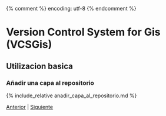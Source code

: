 {% comment %} encoding: utf-8 {% endcomment %}

# Version Control System for Gis (VCSGis)

## Utilizacion basica

### Añadir una capa al repositorio

{% include_relative anadir_capa_al_repositorio.md %}
 
[Anterior](creacion_de_copia_de_trabajo_t.md) | [Siguiente](anadir_una_capa_del_repositorio_t.md)

